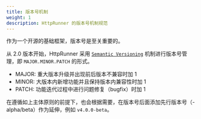 ```yaml
---
title: 版本号机制
weight: 1
description: HttpRunner 的版本号机制规范
---
```


作为一个开源的基础框架，版本号是至关重要的。

从 2.0 版本开始，HttpRunner 采用 [`Semantic Versioning`][SemVer] 机制进行版本号管理，即 `MAJOR.MINOR.PATCH` 的形式。

- MAJOR: 重大版本升级并出现前后版本不兼容时加 1
- MINOR: 大版本内新增功能并且保持版本内兼容性时加 1
- PATCH: 功能迭代过程中进行问题修复（bugfix）时加 1

在遵循如上主体原则的前提下，也会根据需要，在版本号后面添加先行版本号（-alpha/beta）作为延伸，例如 `v4.0.0-beta`。

[SemVer]: https://semver.org/